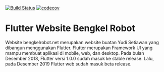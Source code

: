 [![Build Status](https://travis-ci.com/CoderJava/Flutter-Website-Bengkel-Robot.svg?branch=master)](https://travis-ci.com/CoderJava/Flutter-Website-Bengkel-Robot)
[![codecov](https://codecov.io/gh/CoderJava/Flutter-Website-Bengkel-Robot/branch/master/graph/badge.svg?token=pgxXFeIm9l)](https://codecov.io/gh/CoderJava/Flutter-Website-Bengkel-Robot)
# Flutter Website Bengkel Robot
Website bengkelrobot.net merupakan website buatan Yudi Setiawan yang dibangun menggunakan Flutter. Flutter merupakan Framework UI yang mampu membuat aplikasi di mobile, web, dan desktop. Pada bulan Desember 2018, Flutter versi 1.0.0 sudah masuk ke stable release. Lalu, pada Desember 2019 Flutter web sudah masuk beta release.
